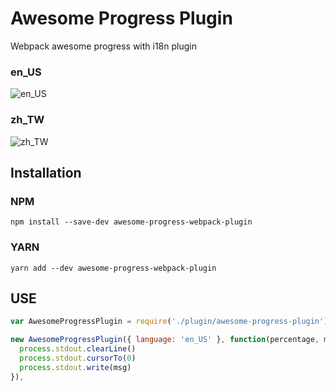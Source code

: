 # Awesome Progress Plugin

Webpack awesome progress with i18n plugin

### en_US


![en_US](http://i.imgur.com/oF5sDKV.png)

### zh_TW
![zh_TW](http://i.imgur.com/71rVD9E.png)

## Installation

### NPM

```
npm install --save-dev awesome-progress-webpack-plugin
```

### YARN

```
yarn add --dev awesome-progress-webpack-plugin
```

## USE

```javascript
var AwesomeProgressPlugin = require('./plugin/awesome-progress-plugin')

new AwesomeProgressPlugin({ language: 'en_US' }, function(percentage, msg) {
  process.stdout.clearLine()
  process.stdout.cursorTo(0)
  process.stdout.write(msg)
}),
```
